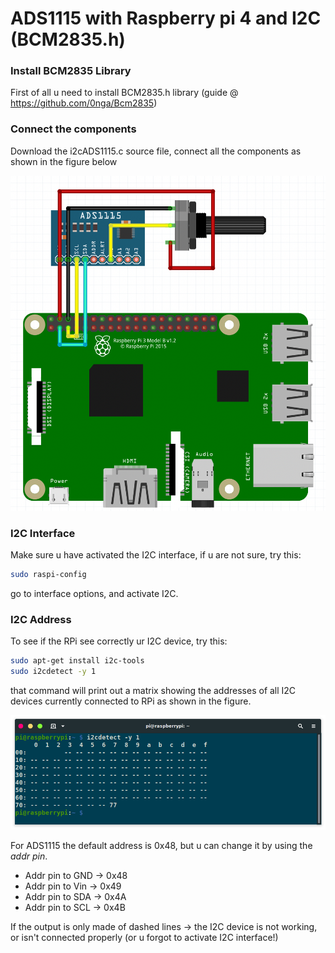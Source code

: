 # ADS1115 with Raspberry pi 4 and I2C (BCM2835.h)

### Install BCM2835 Library
First of all u need to install BCM2835.h library (guide @ https://github.com/0nga/Bcm2835)

### Connect the components
Download the i2cADS1115.c source file, connect all the components as shown in the figure below

![Circuit](RPi-ADS1115-POT.png)

### I2C Interface

Make sure u have activated the I2C interface, if u are not sure, try this:

```bash
sudo raspi-config
```
go to interface options, and activate I2C.


### I2C Address
To see if the RPi see correctly ur I2C device, try this:

```bash
sudo apt-get install i2c-tools
sudo i2cdetect -y 1
```
that command will print out a matrix showing the addresses of all I2C devices currently connected to RPi as shown in the figure.

![Results of i2cdetect](i2cDetectExample.png)




For ADS1115 the default address is 0x48, but u can change it by using the *addr pin*.
- Addr pin to GND -> 0x48
- Addr pin to Vin -> 0x49
- Addr pin to SDA -> 0x4A 
- Addr pin to SCL -> 0x4B

If the output is only made of dashed lines -> the I2C device is not working, or isn't connected properly (or u forgot to activate I2C interface!) 








